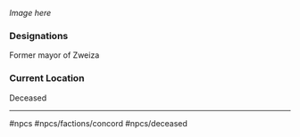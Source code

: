 *Image here*

### Designations
Former mayor of Zweiza

### Current Location
Deceased

___




#npcs #npcs/factions/concord #npcs/deceased
